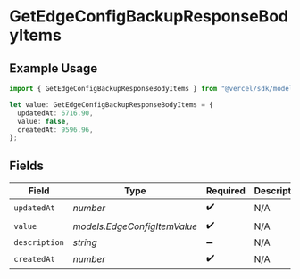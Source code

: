# GetEdgeConfigBackupResponseBodyItems

## Example Usage

```typescript
import { GetEdgeConfigBackupResponseBodyItems } from "@vercel/sdk/models/getedgeconfigbackupop.js";

let value: GetEdgeConfigBackupResponseBodyItems = {
  updatedAt: 6716.90,
  value: false,
  createdAt: 9596.96,
};
```

## Fields

| Field                        | Type                         | Required                     | Description                  |
| ---------------------------- | ---------------------------- | ---------------------------- | ---------------------------- |
| `updatedAt`                  | *number*                     | :heavy_check_mark:           | N/A                          |
| `value`                      | *models.EdgeConfigItemValue* | :heavy_check_mark:           | N/A                          |
| `description`                | *string*                     | :heavy_minus_sign:           | N/A                          |
| `createdAt`                  | *number*                     | :heavy_check_mark:           | N/A                          |